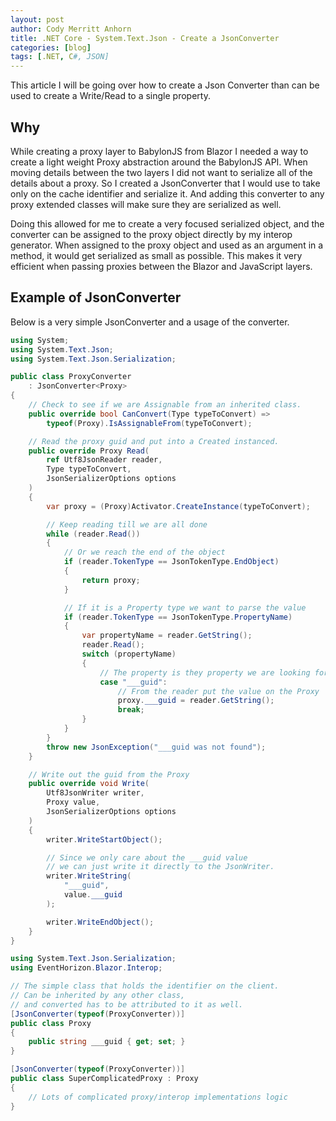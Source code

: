 ```yaml
---
layout: post
author: Cody Merritt Anhorn
title: .NET Core - System.Text.Json - Create a JsonConverter
categories: [blog]
tags: [.NET, C#, JSON]
---
```


This article I will be going over how to create a Json Converter than can be used to create a Write/Read to a single property. 

## Why

While creating a proxy layer to BabylonJS from Blazor I needed a way to create a light weight Proxy abstraction around the BabylonJS API. When moving details between the two layers I did not want to serialize all of the details about a proxy. So I created a JsonConverter that I would use to take only on the cache identifier and serialize it. And adding this converter to any proxy extended classes will make sure they are serialized as well.

Doing this allowed for me to create a very focused serialized object, and the converter can be assigned to the proxy object directly by my interop generator. When assigned to the proxy object and used as an argument in a method, it would get serialized as small as possible. This makes it very efficient when passing proxies between the Blazor and JavaScript layers.

## Example of JsonConverter

Below is a very simple JsonConverter and a usage of the converter.

~~~ csharp
using System;
using System.Text.Json;
using System.Text.Json.Serialization;

public class ProxyConverter
    : JsonConverter<Proxy>
{
    // Check to see if we are Assignable from an inherited class.
    public override bool CanConvert(Type typeToConvert) =>
        typeof(Proxy).IsAssignableFrom(typeToConvert);

    // Read the proxy guid and put into a Created instanced.  
    public override Proxy Read(
        ref Utf8JsonReader reader,
        Type typeToConvert,
        JsonSerializerOptions options
    )
    {
        var proxy = (Proxy)Activator.CreateInstance(typeToConvert);

        // Keep reading till we are all done
        while (reader.Read())
        {
            // Or we reach the end of the object
            if (reader.TokenType == JsonTokenType.EndObject)
            {
                return proxy;
            }

            // If it is a Property type we want to parse the value
            if (reader.TokenType == JsonTokenType.PropertyName)
            {
                var propertyName = reader.GetString();
                reader.Read();
                switch (propertyName)
                {
                    // The property is they property we are looking for
                    case "___guid":
                        // From the reader put the value on the Proxy
                        proxy.___guid = reader.GetString();
                        break;
                }
            }
        }
        throw new JsonException("___guid was not found");
    }

    // Write out the guid from the Proxy
    public override void Write(
        Utf8JsonWriter writer, 
        Proxy value, 
        JsonSerializerOptions options
    )
    {
        writer.WriteStartObject();

        // Since we only care about the ___guid value 
        // we can just write it directly to the JsonWriter.
        writer.WriteString(
            "___guid", 
            value.___guid
        );

        writer.WriteEndObject();
    }
}
~~~

~~~ csharp
using System.Text.Json.Serialization;
using EventHorizon.Blazor.Interop;

// The simple class that holds the identifier on the client.
// Can be inherited by any other class, 
// and converted has to be attributed to it as well.
[JsonConverter(typeof(ProxyConverter))]
public class Proxy 
{
    public string ___guid { get; set; }
}

[JsonConverter(typeof(ProxyConverter))]
public class SuperComplicatedProxy : Proxy 
{
    // Lots of complicated proxy/interop implementations logic
}
~~~